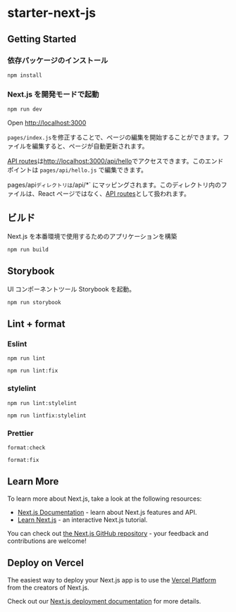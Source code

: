 # starter-next-js

## Getting Started

### 依存パッケージのインストール

```
npm install
```

### Next.js を開発モードで起動

```bash
npm run dev
```

Open [http://localhost:3000](http://localhost:3000)

`pages/index.js`を修正することで、ページの編集を開始することができます。ファイルを編集すると、ページが自動更新されます。

[API routes](https://nextjs.org/docs/api-routes/introduction)は[http://localhost:3000/api/hello](http://localhost:3000/api/hello)でアクセスできます。このエンドポイントは `pages/api/hello.js` で編集できます。

pages/api`ディレクトリは`/api/\*` にマッピングされます。このディレクトリ内のファイルは、React ページではなく、[API routes](https://nextjs.org/docs/api-routes/introduction)として扱われます。

## ビルド

Next.js を本番環境で使用するためのアプリケーションを構築

```
npm run build
```

## Storybook

UI コンポーネントツール Storybook を起動。

```
npm run storybook
```

## Lint + format

### Eslint

```
npm run lint
```

```
npm run lint:fix
```

### stylelint

```
npm run lint:stylelint
```

```
npm run lintfix:stylelint
```

### Prettier

```
format:check
```

```
format:fix
```

## Learn More

To learn more about Next.js, take a look at the following resources:

- [Next.js Documentation](https://nextjs.org/docs) - learn about Next.js features and API.
- [Learn Next.js](https://nextjs.org/learn) - an interactive Next.js tutorial.

You can check out [the Next.js GitHub repository](https://github.com/vercel/next.js/) - your feedback and contributions are welcome!

## Deploy on Vercel

The easiest way to deploy your Next.js app is to use the [Vercel Platform](https://vercel.com/new?utm_medium=default-template&filter=next.js&utm_source=create-next-app&utm_campaign=create-next-app-readme) from the creators of Next.js.

Check out our [Next.js deployment documentation](https://nextjs.org/docs/deployment) for more details.
